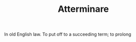 ---
title: Atterminare
letter: A
permalink: "/definitions/atterminare.html"
body: In old English law. To put off to a succeeding term; to prolong
published_at: '2018-07-07'
source: Black's Law Dictionary
layout: post
---